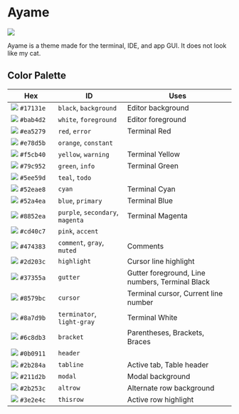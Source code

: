 # Ayame

![](https://raw.githubusercontent.com/Nurdoidz/Ayame/master/out/ayame-palette-graphic.png)

Ayame is a theme made for the terminal, IDE, and app GUI. It does not look like my cat.

## Color Palette

| <div style="width:90px">Hex</div> | ID | Uses |
| --- | --- | --- |
| ![](https://raw.githubusercontent.com/Nurdoidz/Ayame/master/out/icon/black.svg) `#17131e` | `black`, `background` | Editor background |
| ![](https://raw.githubusercontent.com/Nurdoidz/Ayame/master/out/icon/white.svg) `#bab4d2` | `white`, `foreground` | Editor foreground |
| ![](https://raw.githubusercontent.com/Nurdoidz/Ayame/master/out/icon/red.svg) `#ea5279` | `red`, `error` | Terminal Red |
| ![](https://raw.githubusercontent.com/Nurdoidz/Ayame/master/out/icon/orange.svg) `#e78d5b` | `orange`, `constant` |  |
| ![](https://raw.githubusercontent.com/Nurdoidz/Ayame/master/out/icon/yellow.svg) `#f5cb40` | `yellow`, `warning` | Terminal Yellow |
| ![](https://raw.githubusercontent.com/Nurdoidz/Ayame/master/out/icon/green.svg) `#79c952` | `green`, `info` | Terminal Green |
| ![](https://raw.githubusercontent.com/Nurdoidz/Ayame/master/out/icon/teal.svg) `#5ee59d` | `teal`, `todo` |  |
| ![](https://raw.githubusercontent.com/Nurdoidz/Ayame/master/out/icon/cyan.svg) `#52eae8` | `cyan` | Terminal Cyan |
| ![](https://raw.githubusercontent.com/Nurdoidz/Ayame/master/out/icon/blue.svg) `#52a4ea` | `blue`, `primary` | Terminal Blue |
| ![](https://raw.githubusercontent.com/Nurdoidz/Ayame/master/out/icon/purple.svg) `#8852ea` | `purple`, `secondary`, `magenta` | Terminal Magenta |
| ![](https://raw.githubusercontent.com/Nurdoidz/Ayame/master/out/icon/pink.svg) `#cd40c7` | `pink`, `accent` |  |
| ![](https://raw.githubusercontent.com/Nurdoidz/Ayame/master/out/icon/comment.svg) `#474383` | `comment`, `gray`, `muted` | Comments |
| ![](https://raw.githubusercontent.com/Nurdoidz/Ayame/master/out/icon/highlight.svg) `#2d203c` | `highlight` | Cursor line highlight |
| ![](https://raw.githubusercontent.com/Nurdoidz/Ayame/master/out/icon/gutter.svg) `#37355a` | `gutter` | Gutter foreground, Line numbers, Terminal Black |
| ![](https://raw.githubusercontent.com/Nurdoidz/Ayame/master/out/icon/cursor.svg) `#8579bc` | `cursor` | Terminal cursor, Current line number |
| ![](https://raw.githubusercontent.com/Nurdoidz/Ayame/master/out/icon/terminator.svg) `#8a7d9b` | `terminator`, `light-gray` | Terminal White |
| ![](https://raw.githubusercontent.com/Nurdoidz/Ayame/master/out/icon/bracket.svg) `#6c8db3` | `bracket` | Parentheses, Brackets, Braces |
| ![](https://raw.githubusercontent.com/Nurdoidz/Ayame/master/out/icon/header.svg) `#0b0911` | `header` |  |
| ![](https://raw.githubusercontent.com/Nurdoidz/Ayame/master/out/icon/tabline.svg) `#2b284a` | `tabline` | Active tab, Table header |
| ![](https://raw.githubusercontent.com/Nurdoidz/Ayame/master/out/icon/modal.svg) `#211d2b` | `modal` | Modal background |
| ![](https://raw.githubusercontent.com/Nurdoidz/Ayame/master/out/icon/altrow.svg) `#2b253c` | `altrow` | Alternate row background |
| ![](https://raw.githubusercontent.com/Nurdoidz/Ayame/master/out/icon/thisrow.svg) `#3e2e4c` | `thisrow` | Active row highlight |
